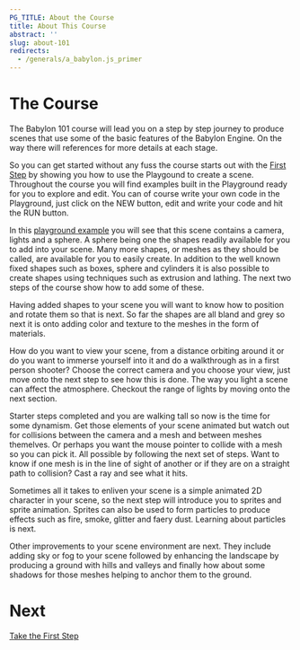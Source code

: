 ```yaml
---
PG_TITLE: About the Course
title: About This Course
abstract: ''
slug: about-101
redirects:
  - /generals/a_babylon.js_primer
---
```


# The Course

The Babylon 101 course will lead you on a step by step journey to produce scenes that use some of the basic features of the Babylon Engine. On the way there will references for more details at each stage.

So you can get started without any fuss the course starts out with the [First Step](/babylon-101/babylon-101/first) by showing you how to use the Playgound to create a scene. Throughout the course you will find examples built in the Playground ready for you to explore and edit. You can of course write your own code in the Playground, just click on the NEW button, edit and write your code and hit the RUN button. 

In this [playground example](https://www.babylonjs-playground.com/#K6M44R#1) you will see that this scene contains a camera, lights and a sphere. A sphere being one the shapes readily available for you to add into your scene. Many more shapes, or meshes as they should be called, are available for you to easily create. In addition to the well known fixed shapes such as boxes, sphere and cylinders it is also possible to create shapes using techniques such as extrusion and lathing. The next two steps of the course show how to add some of these.

Having added shapes to your scene you will want to know how to position and rotate them so that is next. So far the shapes are all bland and grey so next it is onto adding color and texture to the meshes in the form of materials.

How do you want to view your scene, from a distance orbiting around it or do you want to immerse yourself into it and do a walkthrough as in a first person shooter? Choose the correct camera and you choose your view, just move onto the next step to see how this is done. The way you light a scene can affect the atmosphere. Checkout the range of lights by moving onto the next section.

Starter steps completed and you are walking tall so now is the time for some dynamism. Get those elements of your scene animated but watch out for collisions between the camera and a mesh and between meshes themelves. Or perhaps you want the mouse pointer to collide with a mesh so you can pick it. All possible by following the next set of steps. Want to know if one mesh is in the line of sight of another or if they are on a straight path to collision? Cast a ray and see what it hits.

Sometimes all it takes to enliven your scene is a simple animated 2D character in your scene, so the next step will introduce you to sprites and sprite animation. Sprites can also be used to form particles to produce effects such as fire, smoke, glitter and faery dust. Learning about particles is next.

Other improvements to your scene environment are next. They include adding sky or fog to your scene followed by enhancing the landscape by producing a ground with hills and valleys and finally how about some shadows for those meshes helping to anchor them to the ground.

# Next

[Take the First Step](/babylon-101/babylon-101/first)

